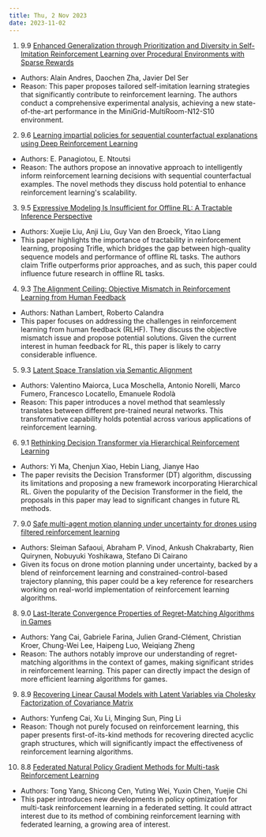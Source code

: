```yaml
---
title: Thu, 2 Nov 2023
date: 2023-11-02
---
```

1. 9.9 [Enhanced Generalization through Prioritization and Diversity in Self-Imitation Reinforcement Learning over Procedural Environments with Sparse Rewards](https://arxiv.org/abs/2311.00426)
* Authors: Alain Andres, Daochen Zha, Javier Del Ser
* Reason: This paper proposes tailored self-imitation learning strategies that significantly contribute to reinforcement learning. The authors conduct a comprehensive experimental analysis, achieving a new state-of-the-art performance in the MiniGrid-MultiRoom-N12-S10 environment.

2. 9.6 [Learning impartial policies for sequential counterfactual explanations using Deep Reinforcement Learning](https://arxiv.org/abs/2311.00523)
* Authors: E. Panagiotou, E. Ntoutsi
* Reason: The authors propose an innovative approach to intelligently inform reinforcement learning decisions with sequential counterfactual examples. The novel methods they discuss hold potential to enhance reinforcement learning's scalability.

3. 9.5 [Expressive Modeling Is Insufficient for Offline RL: A Tractable Inference Perspective](https://arxiv.org/abs/2311.00094)
* Authors: Xuejie Liu, Anji Liu, Guy Van den Broeck, Yitao Liang
* This paper highlights the importance of tractability in reinforcement learning, proposing Trifle, which bridges the gap between high-quality sequence models and performance of offline RL tasks. The authors claim Trifle outperforms prior approaches, and as such, this paper could influence future research in offline RL tasks.

4. 9.3 [The Alignment Ceiling: Objective Mismatch in Reinforcement Learning from Human Feedback](https://arxiv.org/abs/2311.00168)
* Authors: Nathan Lambert, Roberto Calandra
* This paper focuses on addressing the challenges in reinforcement learning from human feedback (RLHF). They discuss the objective mismatch issue and propose potential solutions. Given the current interest in human feedback for RL, this paper is likely to carry considerable influence.

5. 9.3 [Latent Space Translation via Semantic Alignment](https://arxiv.org/abs/2311.00664)
* Authors: Valentino Maiorca, Luca Moschella, Antonio Norelli, Marco Fumero, Francesco Locatello, Emanuele Rodolà
* Reason: This paper introduces a novel method that seamlessly translates between different pre-trained neural networks. This transformative capability holds potential across various applications of reinforcement learning.

6. 9.1 [Rethinking Decision Transformer via Hierarchical Reinforcement Learning](https://arxiv.org/abs/2311.00267)
* Authors: Yi Ma, Chenjun Xiao, Hebin Liang, Jianye Hao
* The paper revisits the Decision Transformer (DT) algorithm, discussing its limitations and proposing a new framework incorporating Hierarchical RL. Given the popularity of the Decision Transformer in the field, the proposals in this paper may lead to significant changes in future RL methods.

7. 9.0 [Safe multi-agent motion planning under uncertainty for drones using filtered reinforcement learning](https://arxiv.org/abs/2311.00063)
* Authors: Sleiman Safaoui, Abraham P. Vinod, Ankush Chakrabarty, Rien Quirynen, Nobuyuki Yoshikawa, Stefano Di Cairano
* Given its focus on drone motion planning under uncertainty, backed by a blend of reinforcement learning and constrained-control-based trajectory planning, this paper could be a key reference for researchers working on real-world implementation of reinforcement learning algorithms.

8. 9.0 [Last-Iterate Convergence Properties of Regret-Matching Algorithms in Games](https://arxiv.org/abs/2311.00676)
* Authors: Yang Cai, Gabriele Farina, Julien Grand-Clément, Christian Kroer, Chung-Wei Lee, Haipeng Luo, Weiqiang Zheng
* Reason: The authors notably improve our understanding of regret-matching algorithms in the context of games, making significant strides in reinforcement learning. This paper can directly impact the design of more efficient learning algorithms for games.

9. 8.9 [Recovering Linear Causal Models with Latent Variables via Cholesky Factorization of Covariance Matrix](https://arxiv.org/abs/2311.00674)
* Authors: Yunfeng Cai, Xu Li, Minging Sun, Ping Li
* Reason: Though not purely focused on reinforcement learning, this paper presents first-of-its-kind methods for recovering directed acyclic graph structures, which will significantly impact the effectiveness of reinforcement learning algorithms.

10. 8.8 [Federated Natural Policy Gradient Methods for Multi-task Reinforcement Learning](https://arxiv.org/abs/2311.00201)
* Authors: Tong Yang, Shicong Cen, Yuting Wei, Yuxin Chen, Yuejie Chi
* This paper introduces new developments in policy optimization for multi-task reinforcement learning in a federated setting. It could attract interest due to its method of combining reinforcement learning with federated learning, a growing area of interest.

